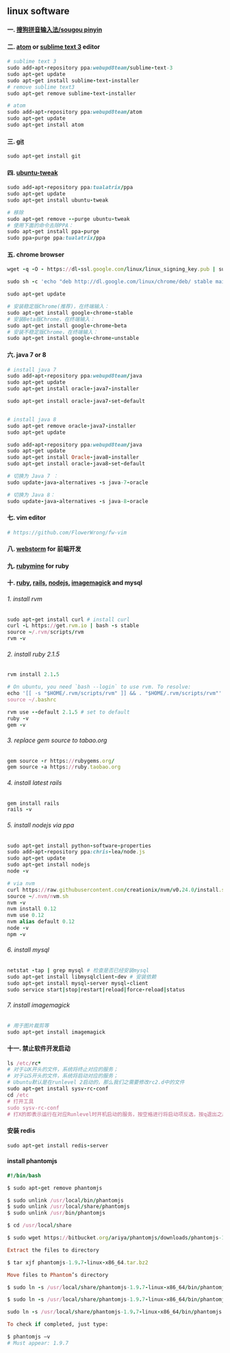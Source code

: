 ## linux software

#### 一. [搜狗拼音输入法/sougou pinyin](http://pinyin.sogou.com/linux/?r=pinyin)

#### 二. [atom](https://atom.io/) or [sublime text 3](http://www.sublimetext.com/3) editor

```ruby
# sublime text 3
sudo add-apt-repository ppa:webupd8team/sublime-text-3
sudo apt-get update
sudo apt-get install sublime-text-installer
# remove sublime text3
sudo apt-get remove sublime-text-installer

# atom
sudo add-apt-repository ppa:webupd8team/atom
sudo apt-get update
sudo apt-get install atom
```

#### 三. [git](http://git-scm.com/)

```ruby
sudo apt-get install git
```

#### 四. [ubuntu-tweak](http://ubuntu-tweak.com/)

```ruby
sudo add-apt-repository ppa:tualatrix/ppa
sudo apt-get update
sudo apt-get install ubuntu-tweak

# 移除
sudo apt-get remove --purge ubuntu-tweak
# 使用下面的命令去除PPA：
sudo apt-get install ppa-purge
sudo ppa-purge ppa:tualatrix/ppa
```

#### 五. chrome browser

```ruby
wget -q -O - https://dl-ssl.google.com/linux/linux_signing_key.pub | sudo apt-key add -

sudo sh -c 'echo "deb http://dl.google.com/linux/chrome/deb/ stable main" >> /etc/apt/sources.list.d/google-chrome.list'

sudo apt-get update

# 安装稳定版Chrome(推荐)，在终端输入：
sudo apt-get install google-chrome-stable
# 安装Beta版Chrome，在终端输入：
sudo apt-get install google-chrome-beta
# 安装不稳定版Chrome，在终端输入：
sudo apt-get install google-chrome-unstable
```

#### 六. java 7 or 8
```ruby
# install java 7
sudo add-apt-repository ppa:webupd8team/java
sudo apt-get update
sudo apt-get install oracle-java7-installer

sudo apt-get install oracle-java7-set-default


# install java 8
sudo apt-get remove oracle-java7-installer
sudo apt-get update

sudo add-apt-repository ppa:webupd8team/java
sudo apt-get update
sudo apt-get install Oracle-java8-installer
sudo apt-get install oracle-java8-set-default

# 切换为 Java 7 ：
sudo update-java-alternatives -s java-7-oracle

# 切换为 Java 8：
sudo update-java-alternatives -s java-8-oracle
```

#### 七. vim editor

```ruby
# https://github.com/FlowerWrong/fw-vim
```

#### 八. [webstorm](http://www.jetbrains.com/webstorm/) for 前端开发

#### 九. [rubymine](http://www.jetbrains.com/ruby/) for ruby

#### 十. [ruby](https://www.ruby-lang.org/en/), [rails](http://rubyonrails.org/), [nodejs](http://www.nodejs.org/), [imagemagick](http://www.imagemagick.org/) and mysql

###### 1. install rvm

```ruby
sudo apt-get install curl # install curl
curl -L https://get.rvm.io | bash -s stable
source ~/.rvm/scripts/rvm
rvm -v
```

###### 2. install ruby 2.1.5

```ruby
rvm install 2.1.5

# On ubuntu, you need `bash --login` to use rvm. To resolve:
echo '[[ -s "$HOME/.rvm/scripts/rvm" ]] && . "$HOME/.rvm/scripts/rvm"' >> ~/.bashrc
source ~/.bashrc

rvm use --default 2.1.5 # set to default
ruby -v
gem -v
```

###### 3. replace gem source to tabao.org

```ruby
gem source -r https://rubygems.org/
gem source -a https://ruby.taobao.org
```

###### 4. install latest rails

```ruby
gem install rails
rails -v
```

###### 5. install nodejs via ppa

```ruby
sudo apt-get install python-software-properties
sudo add-apt-repository ppa:chris-lea/node.js
sudo apt-get update
sudo apt-get install nodejs
node -v

# via nvm
curl https://raw.githubusercontent.com/creationix/nvm/v0.24.0/install.sh | bash
source ~/.nvm/nvm.sh
nvm -v
nvm install 0.12
nvm use 0.12
nvm alias default 0.12
node -v
npm -v
```

###### 6. install mysql

```ruby
netstat -tap | grep mysql # 检查是否已经安装mysql
sudo apt-get install libmysqlclient-dev # 安装依赖
sudo apt-get install mysql-server mysql-client
sudo service start|stop|restart|reload|force-reload|status
```

###### 7. install imagemagick
```ruby
# 用于图片裁剪等
sudo apt-get install imagemagick
```

#### 十一. 禁止软件开发启动

```ruby
ls /etc/rc*
# 对于以K开头的文件，系统将终止对应的服务；
# 对于以S开头的文件，系统将启动对应的服务；
# Ubuntu默认是在runlevel 2启动的，那么我们之需要修改rc2.d中的文件
sudo apt-get install sysv-rc-conf
cd /etc
# 打开工具
sudo sysv-rc-conf
# 打X的即表示运行在对应Runlevel时开机启动的服务，按空格进行将启动项反选，按q退出之后配置即完成
```

#### 安装 redis

```ruby
sudo apt-get install redis-server
```

#### install phantomjs

```ruby
#!/bin/bash

$ sudo apt-get remove phantomjs

$ sudo unlink /usr/local/bin/phantomjs
$ sudo unlink /usr/local/share/phantomjs
$ sudo unlink /usr/bin/phantomjs

$ cd /usr/local/share

$ sudo wget https://bitbucket.org/ariya/phantomjs/downloads/phantomjs-1.9.7-linux-x86_64.tar.bz2

Extract the files to directory

$ tar xjf phantomjs-1.9.7-linux-x86_64.tar.bz2

Move files to Phantom’s directory

$ sudo ln -s /usr/local/share/phantomjs-1.9.7-linux-x86_64/bin/phantomjs /usr/local/share/phantomjs

$ sudo ln -s /usr/local/share/phantomjs-1.9.7-linux-x86_64/bin/phantomjs /usr/local/bin/phantomjs

sudo ln -s /usr/local/share/phantomjs-1.9.7-linux-x86_64/bin/phantomjs /usr/bin/phantomjs

To check if completed, just type:

$ phantomjs —v
# Must appear: 1.9.7
```
